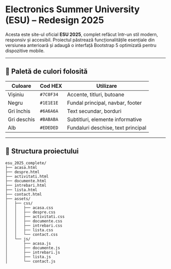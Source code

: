 # Electronics Summer University (ESU) – Redesign 2025

Acesta este site-ul oficial **ESU 2025**, complet refăcut într-un stil modern, responsiv și accesibil. Proiectul păstrează funcționalitățile esențiale din versiunea anterioară și adaugă o interfață Bootstrap 5 optimizată pentru dispozitive mobile.

---

## 🎨 Paletă de culori folosită

| Culoare     | Cod HEX   | Utilizare                          |
| ----------- | --------- | ---------------------------------- |
| Vișiniu     | `#7C0F34` | Accente, titluri, butoane          |
| Negru       | `#1E1E1E` | Fundal principal, navbar, footer   |
| Gri închis  | `#6A6A6A` | Text secundar, borduri             |
| Gri deschis | `#BABABA` | Subtitluri, elemente informative   |
| Alb         | `#EDEDED` | Fundaluri deschise, text principal |

---

## 🧱 Structura proiectului

```plaintext
esu_2025_complete/
├── acasa.html
├── despre.html
├── activitati.html
├── documente.html
├── intrebari.html
├── lista.html
├── contact.html
├── assets/
│   ├── css/
│   │   ├── acasa.css
│   │   ├── despre.css
│   │   ├── activitati.css
│   │   ├── documente.css
│   │   ├── intrebari.css
│   │   ├── lista.css
│   │   └── contact.css
│   └── js/
│       ├── acasa.js
│       ├── documente.js
│       ├── intrebari.js
│       ├── lista.js
│       └── contact.js
```
